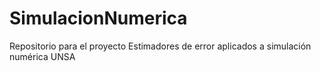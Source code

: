 # SimulacionNumerica
Repositorio para el proyecto Estimadores de error aplicados a simulación numérica UNSA
